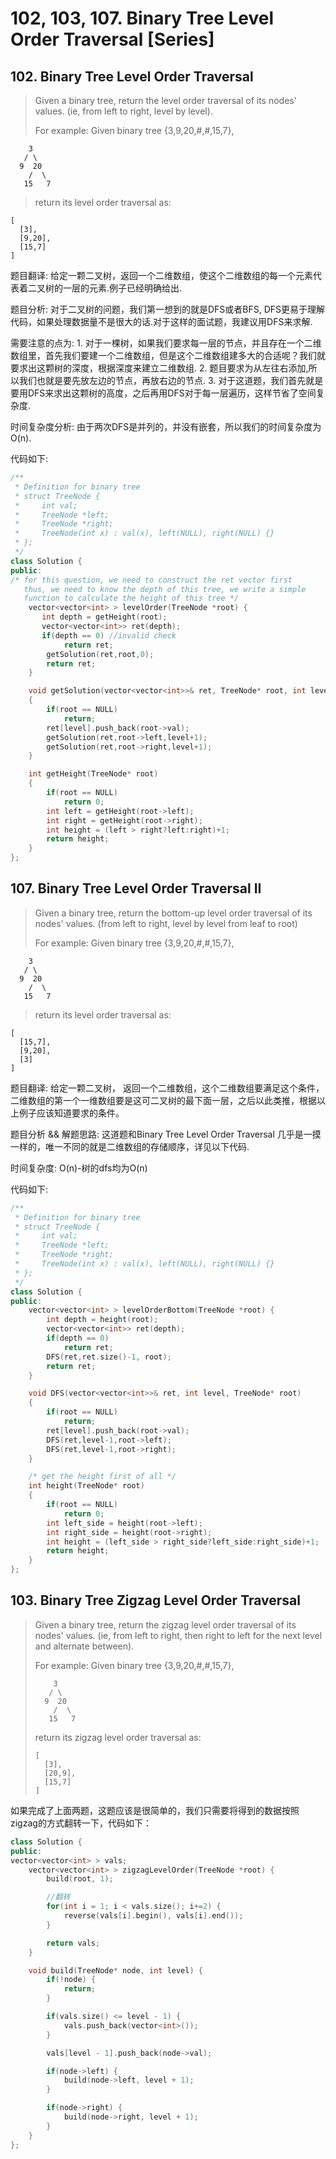 # 102, 103, 107. Binary Tree Level Order Traversal \[Series\]

## 102. Binary Tree Level Order Traversal

> Given a binary tree, return the level order traversal of its nodes' values. \(ie, from left to right, level by level\).
>
> For example: Given binary tree {3,9,20,\#,\#,15,7},

```text
    3
   / \
  9  20
    /  \
   15   7
```

> return its level order traversal as:

```text
[
  [3],
  [9,20],
  [15,7]
]
```

题目翻译: 给定一颗二叉树，返回一个二维数组，使这个二维数组的每一个元素代表着二叉树的一层的元素.例子已经明确给出.

题目分析: 对于二叉树的问题，我们第一想到的就是DFS或者BFS, DFS更易于理解代码，如果处理数据量不是很大的话.对于这样的面试题，我建议用DFS来求解.

需要注意的点为: 1. 对于一棵树，如果我们要求每一层的节点，并且存在一个二维数组里，首先我们要建一个二维数组，但是这个二维数组建多大的合适呢？我们就要求出这颗树的深度，根据深度来建立二维数组. 2. 题目要求为从左往右添加,所以我们也就是要先放左边的节点，再放右边的节点. 3. 对于这道题，我们首先就是要用DFS来求出这颗树的高度，之后再用DFS对于每一层遍历，这样节省了空间复杂度.

时间复杂度分析: 由于两次DFS是并列的，并没有嵌套，所以我们的时间复杂度为O\(n\).

代码如下:

```cpp
/**
 * Definition for binary tree
 * struct TreeNode {
 *     int val;
 *     TreeNode *left;
 *     TreeNode *right;
 *     TreeNode(int x) : val(x), left(NULL), right(NULL) {}
 * };
 */
class Solution {
public:
/* for this question, we need to construct the ret vector first
   thus, we need to know the depth of this tree, we write a simple
   function to calculate the height of this tree */
    vector<vector<int> > levelOrder(TreeNode *root) {
       int depth = getHeight(root);
       vector<vector<int>> ret(depth);
       if(depth == 0) //invalid check
            return ret;
        getSolution(ret,root,0);
        return ret;
    }

    void getSolution(vector<vector<int>>& ret, TreeNode* root, int level)
    {
        if(root == NULL)
            return;
        ret[level].push_back(root->val);
        getSolution(ret,root->left,level+1);
        getSolution(ret,root->right,level+1);
    }

    int getHeight(TreeNode* root)
    {
        if(root == NULL)
            return 0;
        int left = getHeight(root->left);
        int right = getHeight(root->right);
        int height = (left > right?left:right)+1;
        return height;
    }
};
```

## 107. Binary Tree Level Order Traversal II

> Given a binary tree, return the bottom-up level order traversal of its nodes' values. \(from left to right, level by level from leaf to root\)
>
> For example: Given binary tree {3,9,20,\#,\#,15,7},

```text
    3
   / \
  9  20
    /  \
   15   7
```

> return its level order traversal as:

```text
[
  [15,7],
  [9,20],
  [3]
]
```

题目翻译: 给定一颗二叉树， 返回一个二维数组，这个二维数组要满足这个条件，二维数组的第一个一维数组要是这可二叉树的最下面一层，之后以此类推，根据以上例子应该知道要求的条件。

题目分析 && 解题思路: 这道题和Binary Tree Level Order Traversal 几乎是一摸一样的，唯一不同的就是二维数组的存储顺序，详见以下代码.

时间复杂度: O\(n\)-树的dfs均为O\(n\)

代码如下:

```cpp
/**
 * Definition for binary tree
 * struct TreeNode {
 *     int val;
 *     TreeNode *left;
 *     TreeNode *right;
 *     TreeNode(int x) : val(x), left(NULL), right(NULL) {}
 * };
 */
class Solution {
public:
    vector<vector<int> > levelOrderBottom(TreeNode *root) {
        int depth = height(root);
        vector<vector<int>> ret(depth);
        if(depth == 0)
            return ret;
        DFS(ret,ret.size()-1, root);
        return ret;
    }

    void DFS(vector<vector<int>>& ret, int level, TreeNode* root)
    {
        if(root == NULL)
            return;
        ret[level].push_back(root->val);
        DFS(ret,level-1,root->left);
        DFS(ret,level-1,root->right);
    }

    /* get the height first of all */
    int height(TreeNode* root)
    {
        if(root == NULL)
            return 0;
        int left_side = height(root->left);
        int right_side = height(root->right);
        int height = (left_side > right_side?left_side:right_side)+1;
        return height;
    }
};
```

## 103. Binary Tree Zigzag Level Order Traversal

> Given a binary tree, return the zigzag level order traversal of its nodes' values. \(ie, from left to right, then right to left for the next level and alternate between\).
>
> For example: Given binary tree {3,9,20,\#,\#,15,7},
>
> ```text
>     3
>    / \
>   9  20
>     /  \
>    15   7
> ```
>
> return its zigzag level order traversal as:
>
> ```text
> [
>   [3],
>   [20,9],
>   [15,7]
> ]
> ```

如果完成了上面两题，这题应该是很简单的，我们只需要将得到的数据按照zigzag的方式翻转一下，代码如下：

```cpp
class Solution {
public:
vector<vector<int> > vals;
    vector<vector<int> > zigzagLevelOrder(TreeNode *root) {
        build(root, 1);

        //翻转
        for(int i = 1; i < vals.size(); i+=2) {
            reverse(vals[i].begin(), vals[i].end());
        }

        return vals;
    }

    void build(TreeNode* node, int level) {
        if(!node) {
            return;
        }

        if(vals.size() <= level - 1) {
            vals.push_back(vector<int>());
        }

        vals[level - 1].push_back(node->val);

        if(node->left) {
            build(node->left, level + 1);
        }

        if(node->right) {
            build(node->right, level + 1);
        }
    }
};
```

